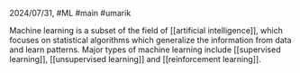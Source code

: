 2024/07/31, #ML #main #umarik 

Machine learning is a subset of the field of [[artificial intelligence]],  which focuses on statistical  algorithms which generalize the information from data and learn patterns. Major types of machine learning include [[supervised learning]],  [[unsupervised learning]] and [[reinforcement learning]].
